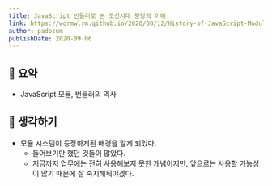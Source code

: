 ```yaml
---
title: JavaScript 번들러로 본 조선시대 붕당의 이해
link: https://wormwlrm.github.io/2020/08/12/History-of-JavaScript-Modules-and-Bundlers.html
author: padosum
publishDate: 2020-09-06
---
```

## 📝 요약 
- JavaScript 모듈, 번들러의 역사 

## 🤔 생각하기 
- 모듈 시스템이 등장하게된 배경을 알게 되었다.
  - 들어보기만 했던 것들이 많았다.  
  - 지금까지 업무에는 전혀 사용해보지 못한 개념이지만, 앞으로는 사용할 가능성이 많기 때문에 잘 숙지해둬야겠다.